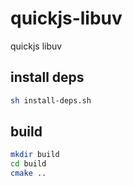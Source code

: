 
# quickjs-libuv

quickjs libuv

## install deps

```sh
sh install-deps.sh
```

## build
```sh
mkdir build
cd build
cmake ..
```
